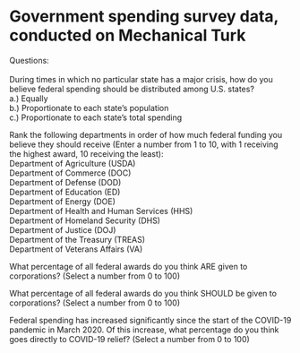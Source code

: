 <h1> Government spending survey data, conducted on Mechanical Turk </h1>

Questions: <br> <br>
During times in which no particular state has a major crisis, how do you believe federal
spending should be distributed among U.S. states? <br>
a.) Equally <br>
b.) Proportionate to each state’s population <br>
c.) Proportionate to each state’s total spending <br>

Rank the following departments in order of how much federal funding you believe they should
receive (Enter a number from 1 to 10, with 1 receiving the highest award, 10 receiving the
least): <br>
Department of Agriculture (USDA) <br>
Department of Commerce (DOC) <br>
Department of Defense (DOD) <br>
Department of Education (ED) <br>
Department of Energy (DOE) <br>
Department of Health and Human Services (HHS) <br>
Department of Homeland Security (DHS) <br>
Department of Justice (DOJ) <br>
Department of the Treasury (TREAS) <br>
Department of Veterans Affairs (VA) <br>

What percentage of all federal awards do you think ARE given to corporations? (Select a
number from 0 to 100) <br>

What percentage of all federal awards do you think SHOULD be given to corporations? (Select
a number from 0 to 100) <br>

Federal spending has increased significantly since the start of the COVID-19 pandemic in
March 2020. Of this increase, what percentage do you think goes directly to COVID-19 relief?
(Select a number from 0 to 100)
